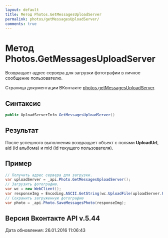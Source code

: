 ```yaml
---
layout: default
title: Метод Photos.GetMessagesUploadServer
permalink: photos/getMessagesUploadServer/
comments: true
---
```

# Метод Photos.GetMessagesUploadServer
Возвращает адрес сервера для загрузки фотографии в личное сообщение пользователю.

Страница документации ВКонтакте [photos.getMessagesUploadServer](https://vk.com/dev/photos.getMessagesUploadServer).
## Синтаксис
``` csharp
public UploadServerInfo GetMessagesUploadServer()
```

## Результат
После успешного выполнения возвращает объект с полями **UploadUrl**, aid (id альбома)  и mid (id текущего пользователя).

## Пример
``` csharp
// Получить адрес сервера для загрузки.
var uploadServer = _api.Photo.GetMessagesUploadServer();
// Загрузить фотографию.
var wc = new WebClient();
var responseImg = Encoding.ASCII.GetString(wc.UploadFile(uploadServer.UploadUrl, @"vk.png"));
// Сохранить загруженную фотографию
var photo = _api.Photo.SaveMessagesPhoto(responseImg);
```

## Версия Вконтакте API v.5.44
Дата обновления: 26.01.2016 11:06:43

